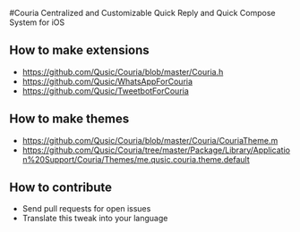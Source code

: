 #Couria
Centralized and Customizable Quick Reply and Quick Compose System for iOS

## How to make extensions
- https://github.com/Qusic/Couria/blob/master/Couria.h
- https://github.com/Qusic/WhatsAppForCouria
- https://github.com/Qusic/TweetbotForCouria

## How to make themes
- https://github.com/Qusic/Couria/blob/master/Couria/CouriaTheme.m
- https://github.com/Qusic/Couria/tree/master/Package/Library/Application%20Support/Couria/Themes/me.qusic.couria.theme.default

## How to contribute
- Send pull requests for open issues
- Translate this tweak into your language
